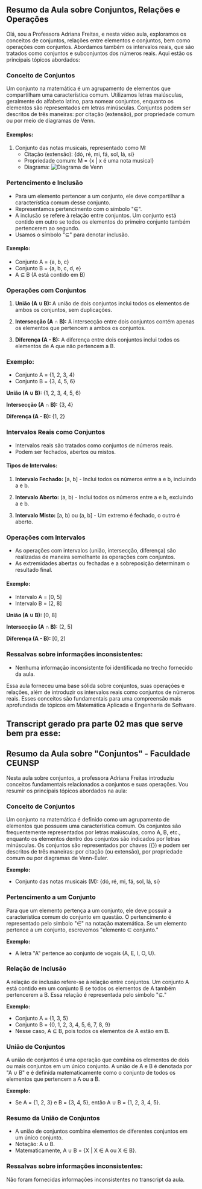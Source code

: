 ## Resumo da Aula sobre Conjuntos, Relações e Operações

Olá, sou a Professora Adriana Freitas, e nesta vídeo aula, exploramos os conceitos de conjuntos, relações entre elementos e conjuntos, bem como operações com conjuntos. Abordamos também os intervalos reais, que são tratados como conjuntos e subconjuntos dos números reais. Aqui estão os principais tópicos abordados:

### Conceito de Conjuntos

Um conjunto na matemática é um agrupamento de elementos que compartilham uma característica comum. Utilizamos letras maiúsculas, geralmente do alfabeto latino, para nomear conjuntos, enquanto os elementos são representados em letras minúsculas. Conjuntos podem ser descritos de três maneiras: por citação (extensão), por propriedade comum ou por meio de diagramas de Venn.

#### Exemplos:

1. Conjunto das notas musicais, representado como M:
   - Citação (extensão): {dó, ré, mi, fá, sol, lá, si}
   - Propriedade comum: M = {x | x é uma nota musical}
   - Diagrama: ![Diagrama de Venn](imagem-diagrama-venn.png)

### Pertencimento e Inclusão

- Para um elemento pertencer a um conjunto, ele deve compartilhar a característica comum desse conjunto.
- Representamos pertencimento com o símbolo "∈".
- A inclusão se refere à relação entre conjuntos. Um conjunto está contido em outro se todos os elementos do primeiro conjunto também pertencerem ao segundo.
- Usamos o símbolo "⊆" para denotar inclusão.

#### Exemplo:

- Conjunto A = {a, b, c}
- Conjunto B = {a, b, c, d, e}
- A ⊆ B (A está contido em B)

### Operações com Conjuntos

1. **União (A ∪ B):** A união de dois conjuntos inclui todos os elementos de ambos os conjuntos, sem duplicações.
   
2. **Intersecção (A ∩ B):** A intersecção entre dois conjuntos contém apenas os elementos que pertencem a ambos os conjuntos.

3. **Diferença (A - B):** A diferença entre dois conjuntos inclui todos os elementos de A que não pertencem a B.

### Exemplo:

- Conjunto A = {1, 2, 3, 4}
- Conjunto B = {3, 4, 5, 6}

**União (A ∪ B):** {1, 2, 3, 4, 5, 6}

**Intersecção (A ∩ B):** {3, 4}

**Diferença (A - B):** {1, 2}

### Intervalos Reais como Conjuntos

- Intervalos reais são tratados como conjuntos de números reais.
- Podem ser fechados, abertos ou mistos.
   
#### Tipos de Intervalos:

1. **Intervalo Fechado:** [a, b] - Inclui todos os números entre a e b, incluindo a e b.
   
2. **Intervalo Aberto:** (a, b) - Inclui todos os números entre a e b, excluindo a e b.
   
3. **Intervalo Misto:** [a, b) ou (a, b] - Um extremo é fechado, o outro é aberto.

### Operações com Intervalos

- As operações com intervalos (união, intersecção, diferença) são realizadas de maneira semelhante às operações com conjuntos.
- As extremidades abertas ou fechadas e a sobreposição determinam o resultado final.

#### Exemplo:

- Intervalo A = [0, 5]
- Intervalo B = (2, 8]

**União (A ∪ B):** [0, 8]

**Intersecção (A ∩ B):** (2, 5]

**Diferença (A - B):** [0, 2)

### Ressalvas sobre informações inconsistentes:

- Nenhuma informação inconsistente foi identificada no trecho fornecido da aula.

Essa aula forneceu uma base sólida sobre conjuntos, suas operações e relações, além de introduzir os intervalos reais como conjuntos de números reais. Esses conceitos são fundamentais para uma compreensão mais aprofundada de tópicos em Matemática Aplicada e Engenharia de Software.


## Transcript gerado pra parte 02 mas que serve bem pra esse: 

## Resumo da Aula sobre "Conjuntos" - Faculdade CEUNSP

Nesta aula sobre conjuntos, a professora Adriana Freitas introduziu conceitos fundamentais relacionados a conjuntos e suas operações. Vou resumir os principais tópicos abordados na aula:

### Conceito de Conjuntos
Um conjunto na matemática é definido como um agrupamento de elementos que possuem uma característica comum. Os conjuntos são frequentemente representados por letras maiúsculas, como A, B, etc., enquanto os elementos dentro dos conjuntos são indicados por letras minúsculas. Os conjuntos são representados por chaves ({}) e podem ser descritos de três maneiras: por citação (ou extensão), por propriedade comum ou por diagramas de Venn-Euler.

**Exemplo:**
- Conjunto das notas musicais (M): {dó, ré, mi, fá, sol, lá, si}

### Pertencimento a um Conjunto
Para que um elemento pertença a um conjunto, ele deve possuir a característica comum do conjunto em questão. O pertencimento é representado pelo símbolo "∈" na notação matemática. Se um elemento pertence a um conjunto, escrevemos "elemento ∈ conjunto."

**Exemplo:**
- A letra "A" pertence ao conjunto de vogais (A, E, I, O, U).

### Relação de Inclusão
A relação de inclusão refere-se à relação entre conjuntos. Um conjunto A está contido em um conjunto B se todos os elementos de A também pertencerem a B. Essa relação é representada pelo símbolo "⊆."

**Exemplo:**
- Conjunto A = {1, 3, 5}
- Conjunto B = {0, 1, 2, 3, 4, 5, 6, 7, 8, 9}
- Nesse caso, A ⊆ B, pois todos os elementos de A estão em B.

### União de Conjuntos
A união de conjuntos é uma operação que combina os elementos de dois ou mais conjuntos em um único conjunto. A união de A e B é denotada por "A ∪ B" e é definida matematicamente como o conjunto de todos os elementos que pertencem a A ou a B.

**Exemplo:**
- Se A = {1, 2, 3} e B = {3, 4, 5}, então A ∪ B = {1, 2, 3, 4, 5}.

### Resumo da União de Conjuntos
- A união de conjuntos combina elementos de diferentes conjuntos em um único conjunto.
- Notação: A ∪ B.
- Matematicamente, A ∪ B = {X | X ∈ A ou X ∈ B}.

### Ressalvas sobre informações inconsistentes:
Não foram fornecidas informações inconsistentes no transcript da aula.